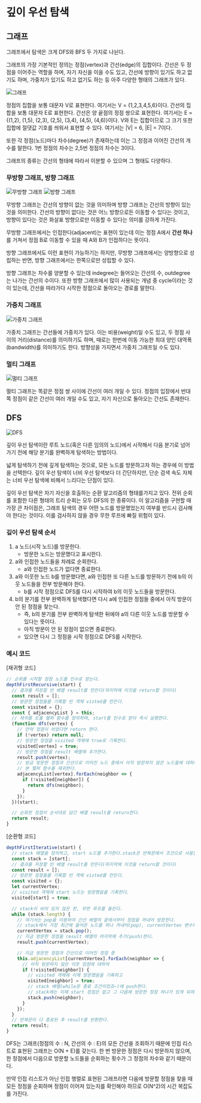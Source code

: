 # 깊이 우선 탐색


## 그래프
그래프에서 탐색은 크게 DFS와 BFS 두 가지로 나뉜다.

그래프의 가장 기본적인 정의는 정점(vertex)과 간선(edge)의 집합이다.
간선은 두 정점을 이어주는 역할을 하며, 자기 자신을 이을 수도 있고, 간선에 방향이 있기도 하고 없기도 하며, 가중치가 있기도 하고 없기도 하는 등 아주 다양한 형태의 그래프가 있다.

![그래프](https://blogfiles.pstatic.net/20160812_29/kks227_1470937605223md77l_PNG/6n-graf.svg.png?type=w3)

정점의 집합을 보통 대문자 V로 표현한다. 여기서는 V = {1,2,3,4,5,6}이다.
간선의 집합을 보통 대문자 E로 표현한다. 간선은 양 끝점의 정점 쌍으로 표현한다.
여기서는 E = {(1,2), (1,5), (2,3), (2,5), (3,4), (4,5), (4,6)}이다.
V와 E는 집합이므로 그 크기 또한 집합에 절댓값 기호를 씌워서 표현할 수 있다.
여기서는 |V| = 6, |E| = 7이다.

또한 각 정점(노드)마다 차수(degree)가 존재하는데 이는 그 정점과 이어진 간선의 개수를 말한다.
1번 정점의 차수는 2,5번 정점의 차수는 3이다.

그래프의 종류는 간선의 형태에 따라서 이분할 수 있으며 그 형태도 다양하다.

### 무방향 그래프, 방향 그래프
![무방향 그래프](https://blogfiles.pstatic.net/20160812_66/kks227_1470937985960c7L0L_PNG/undirected.png?type=w3)
![방향 그래프](https://blogfiles.pstatic.net/20160812_252/kks227_1470937985265B8vaF_PNG/directed.png?type=w3)

무방향 그래프는 간선의 방향이 없는 것을 의미하며 방향 그래프는 간선의 방향이 있는 것을 의미한다.
간선의 방향이 없다는 것은 어느 방향으로든 이동할 수 있다는 것이고, 방향이 있다는 것은 화살표 방향으로만 이동할 수 있다는 의미를 강하게 가진다.

무방향 그래프에서는 인접한다(adjacent)는 표현이 있는데 이는 정점 A에서 **간선 하나**를 거쳐서 정점 B로 이동할 수 있을 때 A와 B가 인접하다는 뜻이다.

방향 그래프에서도 이런 표현이 가능하기는 하지만, 무방향 그래프에서는 양방향으로 성립하는 반면, 방향 그래프에서는 한쪽으로만 성립할 수 있다.  

방향 그래프는 차수를 양분할 수 있는데 indegree는 들어오는 간선의 수, outdegree는 나가는 간선의 수이다.
또한 방향 그래프에서 많이 사용되는 개념 중 cycle이라는 것이 있는데, 간선을 따라가다 시작한 정점으로 돌아오는 경로를 말한다.


### 가중치 그래프
![가중치 그래프](https://blogfiles.pstatic.net/20160812_240/kks227_14709379862928KEGC_PNG/weighted.png?type=w3)

가중치 그래프는 간선들에 가중치가 있다. 이는 비용(weight)일 수도 있고, 두 정점 사이의 거리(distance)를 의미하기도 하며, 때로는 한번에 이동 가능한 최대 양인 대역폭(bandwidth)를 의미하기도 한다. 방향성을 가지면서 가중치 그래프일 수도 있다.


### 멀티 그래프
![멀티 그래프](https://blogfiles.pstatic.net/20160812_16/kks227_14709379855492OqxN_PNG/multi.png?type=w3)

멀티 그래프는 똑같은 정점 쌍 사이에 간선이 여러 개일 수 있다. 정점의 입장에서 반대쪽 정점이 같은 간선이 여러 개일 수도 있고, 자기 자신으로 돌아오는 간선도 존재한다.


## DFS
![DFS](https://gmlwjd9405.github.io/images/algorithm-dfs-vs-bfs/dfs-example.png)

깊이 우선 탐색이란 루트 노드(혹은 다른 임의의 노드)에서 시작해서 다음 분기로 넘어가기 전에 해당 분기를 완벽하게 탐색하는 방법이다.

넓게 탐색하기 전에 깊게 탐색하는 것으로, 모든 노드를 방문하고자 하는 경우에 이 방법을 선택한다.
깊이 우선 탐색이 너비 우선 탐색보다 더 간단하지만, 단순 검색 속도 자체는 너비 우선 탐색에 비해서 느리다는 단점이 있다.

깊이 우선 탐색은 자기 자신을 호출하는 순환 알고리즘의 형태를가지고 있다.
전위 순회를 포함한 다른 형태의 트리 순회는 모두 DFS의 한 종류이다.
이 알고리즘을 구현할 때 가장 큰 차이점은, 그래프 탐색의 경우 어떤 노드를 방문했었는지 여부를 반드시 검사해야 한다는 것이다. 이를 검사하지 않을 경우 무한 루프에 빠질 위험이 있다.

### 깊이 우선 탐색 순서
1. a 노드(시작 노드)를 방문한다.
	- 방문한 노드는 방문했다고 표시한다.
2. a와 인접한 노드들을 차례로 순회한다.
	- a와 인접한 노드가 없다면 종료한다.
3. a와 이웃한 노드 b를 방문했다면, a와 인접한 또 다른 노드를 방문하기 전에 b의 이웃 노드들을 전부 방문해야 한다.
	- b를 시작 정점으로 DFS를 다시 시작하여 b의 이웃 노드들을 방문한다.
4. b의 분기를 전부 완벽하게 탐색했다면 다시 a에 인접한 정점들 중에서 아직 방문이 안 된 정점을 찾는다.
	- 즉, b의 분기를 전부 완벽하게 탐색한 뒤에야 a의 다른 이웃 노드를 방문할 수 있다는 뜻이다.
	- 아직 방문이 안 된 정점이 없으면 종료한다.
	- 있으면 다시 그 정점을 시작 정점으로 DFS를 시작한다.


### 예시 코드
[재귀형 코드]
```jsx
// 순회를 시작할 정점 노드를 인수로 받는다. 
depthFirstRecursive(start) {
  // 결과를 저장할 빈 배열 result를 만든다(마지막에 이것을 return할 것이다)
  const result = [];
  // 방문한 정점들를 기록할 빈 객체 visted를 만든다. 
  const visited = {};
  const { adjacencyList } = this;
  // 재귀를 도울 헬퍼 함수를 정의하며, start를 인수로 받아 즉시 실행한다.
  (function dfs(vertex) {
    // 만약 정점이 비었다면 return 한다.
    if (!vertex) return null;
    // 방문한 정점을 visited 객체에 true로 기록한다.
    visited[vertex] = true;
    // 방문한 정점을 result 배열에 추가한다. 
    result.push(vertex);
    // 방금 방문한 정점과 간선으로 이어진 노드 중에서 아직 방문하지 않은 노드들에 대하여
    // 본 헬퍼 함수를 재귀한다. 
    adjacencyList[vertex].forEach(neighbor => {
      if (!visited[neighbor]) {
        return dfs(neighbor);
      }
    });
  })(start);

  // 순회한 정점이 순서대로 담긴 배열 result를 return한다.
  return result;
}
```

[순환형 코드]
```jsx
depthFirstIterative(start) {
  // stack 배열을 정의하고, start 노드를 추가한다.stack은 반복문에서 조건으로 사용할 것이다.
  const stack = [start];
  // 결과를 저장할 빈 배열 result를 만든다(마지막에 이것을 return할 것이다)
  const result = [];
  // 방문한 정점들를 기록할 빈 객체 visted를 만든다. 
  const visited = {};
  let currentVertex;
  // visited 객체에 start 노드는 방문했음을 기록한다.
  visited[start] = true;

  // stack이 비어 있지 않은 한, 무한 루프를 돌린다.
  while (stack.length) {
    // 여기서는 pop을 이용하여 간선 배열의 끝에서부터 정점을 꺼내어 방문한다.
    // stack에서 가장 최근에 들어온 노드를 하나 꺼내어(pop), currentVertex 변수에 할당한다.
    currentVertex = stack.pop();
    // 지금 방문한 정점을 result 배열의 마지막에 추가(push)한다. 
    result.push(currentVertex);

    // 지금 방문한 정점과 간선으로 이어진 정점 중 
    this.adjacencyList[currentVertex].forEach(neighbor => {
      // 아직 방문하지 않은 이웃 정점에 대하여
      if (!visited[neighbor]) {
        // visited 객체에 이제 방문했음을 기록하고
        visited[neighbor] = true;
        // stack 배열(while문 종료 조건이었죠~)에 push한다. 
        // stack에는 이제 start 정점은 없고 그 다음에 방문한 정점 하나가 있게 되며, 다시 while문을 돈다.
        stack.push(neighbor);
      }
    });
  }
  // 반복문이 다 종료된 후 result를 반환한다.
  return result;
}
```

DFS는 그래프(정점의 수 : N, 간선의 수 : E)의 모든 간선을 조회하기 때문에 인접 리스트로 표현된 그래프는 O(N + E)를 갖는다. 한 번 방문한 정점은 다시 방문하지 않으며, 한 정점에서 다음으로 방문할 노드들을 순회하는 횟수가 그 정점의 차수와 같기 때문이다.

만약 인접 리스트가 아닌 인접 행렬로 표현된 그래프라면 다음에 방문할 정점을 찾을 때 모든 정점을 순회하며 정점이 이어져 있는지를 확인해야 하므로 O(N^2)의 시간 복잡도를 가진다.
